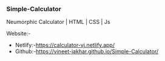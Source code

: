 <h3> Simple-Calculator</h3>

Neumorphic Calculator | HTML | CSS | Js


Website:-<br>
- Netlify:-https://calculator-vj.netlify.app/ <br>
- Github:-https://vineet-jakhar.github.io/Simple-Calculator/

